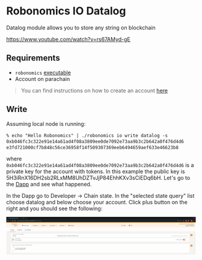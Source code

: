 # Robonomics IO Datalog

Datalog module allows you to store any string on blockchain

https://www.youtube.com/watch?v=rs67AMyd-gE

## Requirements

* `robonomics` [executable](https://github.com/airalab/robonomics/releases)
* Account on parachain 

> You can find instructions on how to create an account [here](/docs/rio-launch/#create-an-account)

## Write

Assuming local node is running:

```
% echo "Hello Robonomics" | ./robonomics io write datalog -s 0xb046fc3c322e91e14a61ad4f08a3809ee0de7092e73aa9b3c2b642a0f476d4d6
e3fd721000cf7b848c56ce36958f14f509307369eeb6494659aef633e46623b8
```

where `0xb046fc3c322e91e14a61ad4f08a3809ee0de7092e73aa9b3c2b642a0f476d4d6` is a private key for the account with tokens.
In this example the public key is 5H3iRnX16DH2sb2RLxMM8UhDZTvJjP84EhhKXv3sCiEDq6bH. Let's go to the [Dapp](https://parachain.robonomics.network/)
and see what happened.

In the Dapp go to Developer -> Chain state. In the "selected state query" list choose datalog and below choose your account. Click plus button on the right and you should see the following:

![Robonomics Chain State Datalog](./images/robonomics-dapp-chain-state-datalog.jpg "Robonomics Chain State Datalog")

